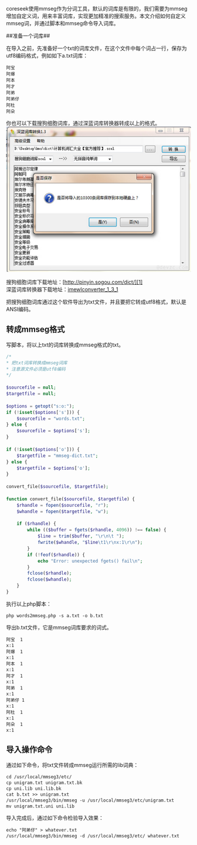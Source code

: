 <!--
author: jockchou
date: 2015-08-26
title: coreseek中mmseg词库的导入方法
tags: coreseek, Sphinx，搜索引擎，mmseg
category: Sphinx
status: publish
summary: coreseek使用mmseg作为分词工具，默认的词库是有限的，我们需要为mmseg增加自定义词，用来丰富词库，实现更加精准的搜索服务。本文介绍如何自定义mmseg词，并通过脚本和mmseg命令导入词库。
-->

coreseek使用mmseg作为分词工具，默认的词库是有限的，我们需要为mmseg增加自定义词，用来丰富词库，实现更加精准的搜索服务。本文介绍如何自定义mmseg词，并通过脚本和mmseg命令导入词库。

##准备一个词库##

在导入之前，先准备好一个txt的词库文件，在这个文件中每个词占一行，保存为utf8编码格式，例如如下a.txt词库：

```
阿宝
阿爆
阿本
阿才
阿弟
阿弟仔
阿杜
阿朵
```

你也可以下载搜狗细胞词库，通过深蓝词库转换器转成以上的格式。
![mmseg](../img/mmseg.jpg)

搜狗细胞词库下载地址：[http://pinyin.sogou.com/dict/][1]  
深蓝词库转换器下载地址：[imewlconverter_1_3_1][2]  

把搜狗细胞词库通过这个软件导出为txt文件，并且要把它转成utf8格式，默认是ANSI编码。

## 转成mmseg格式 ##

写脚本，将以上txt的词库转换成mmseg格式的txt。

```php
/*
* 把txt词库转换成mmseg词库
* 注意源文件必须是utf8编码
*/

$sourcefile = null;
$targetfile = null;

$options = getopt("s:o:");
if (!isset($options['s'])) {
    $sourcefile = "words.txt";
} else {
    $sourcefile = $options['s'];
}

if (!isset($options['o'])) {
    $targetfile = "mmseg-dict.txt";
} else {
    $targetfile = $options['o'];
}

convert_file($sourcefile, $targetfile);

function convert_file($sourcefile, $targetfile) {
    $rhandle = fopen($sourcefile, "r");
    $whandle = fopen($targetfile, "w");
    
    if ($rhandle) {
        while (($buffer = fgets($rhandle, 4096)) !== false) {
            $line = trim($buffer, "\r\n\t ");
            fwrite($whandle, "$line\t1\r\nx:1\r\n");
        }
        if (!feof($rhandle)) {
            echo "Error: unexpected fgets() fail\n";
        }
        fclose($rhandle);
        fclose($whandle);
    }
}
```

执行以上php脚本：
```
php words2mmseg.php -s a.txt -o b.txt
```
导出b.txt文件，它是mmseg词库要求的词式。

```
阿宝	1
x:1
阿爆	1
x:1
阿本	1
x:1
阿才	1
x:1
阿弟	1
x:1
阿弟仔	1
x:1
阿杜	1
x:1
阿朵	1
x:1
```

## 导入操作命令 ##
通过如下命令，将txt文件转成mmseg运行所需的lib词典：

```
cd /usr/local/mmseg3/etc/
cp unigram.txt unigram.txt.bk
cp uni.lib uni.lib.bk
cat b.txt >> unigram.txt
/usr/local/mmseg3/bin/mmseg -u /usr/local/mmseg3/etc/unigram.txt
mv unigram.txt.uni uni.lib
```

导入完成后，通过如下命令检验导入效果：
```
echo "阿弟仔" > whatever.txt
/usr/local/mmseg3/bin/mmseg -d /usr/local/mmseg3/etc/ whatever.txt
```

[1]:[http://pinyin.sogou.com/dict/]
[2]:[http://imewlconverter.googlecode.com/files/imewlconverter_1_3_1.zip]